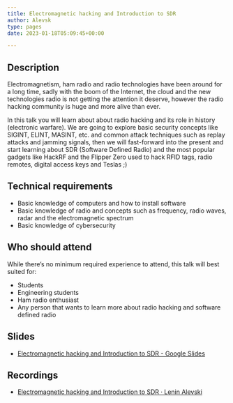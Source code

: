 ```yaml
---
title: Electromagnetic hacking and Introduction to SDR
author: Alevsk
type: pages
date: 2023-01-18T05:09:45+00:00

---
```


## Description

Electromagnetism, ham radio and radio technologies have been around for a long time, sadly with the boom of the Internet, the cloud and the new technologies radio is not getting the attention it deserve, however the radio hacking community is huge and more alive than ever.

In this talk you will learn about about radio hacking and its role in history (electronic warfare). We are going to explore basic security concepts like SIGINT, ELINT, MASINT, etc. and common attack techniques such as replay attacks and jamming signals, then we will fast-forward into the present and start learning about SDR (Software Defined Radio) and the most popular gadgets like HackRF and the Flipper Zero used to hack RFID tags, radio remotes, digital access keys and Teslas ;)

## Technical requirements

- Basic knowledge of computers and how to install software
- Basic knowledge of radio and concepts such as frequency, radio waves, radar and the electromagnetic spectrum
- Basic knowledge of cybersecurity

## Who should attend

While there’s no minimum required experience to attend, this talk will best suited for:

- Students
- Engineering students
- Ham radio enthusiast
- Any person that wants to learn more about radio hacking and software defined radio

## Slides

- [Electromagnetic hacking and Introduction to SDR - Google Slides](https://docs.google.com/presentation/d/1nPF9Gbea0y4EYJ_gfVYEEW0BtKCOV6Rb3w11YvA8YSo/edit?usp=sharing)

## Recordings

- [Electromagnetic hacking and Introduction to SDR · Lenin Alevski](https://www.youtube.com/watch?v=en41FHo0Sko)